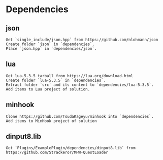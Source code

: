 # Dependencies

## json
    Get `single_include/json.hpp` from https://github.com/nlohmann/json
    Create folder `json` in `dependencies`.
    Place `json.hpp` in `dependencies/json`.

## lua
    Get lua-5.3.5 tarball from https://lua.org/download.html
    Create folder `lua-5.3.5` in `dependencies`.
    Extract folder `src` and its content to `dependencies/lua-5.3.5`.
    Add items to Lua project of solution.

## minhook
    Clone https://github.com/TsudaKageyu/minhook into `dependencies`.
    Add items to MinHook project of solution

## dinput8.lib
    Get `Plugins/ExamplePlugin/dependencies/dinput8.lib` from
    https://github.com/Strackeror/MHW-QuestLoader

